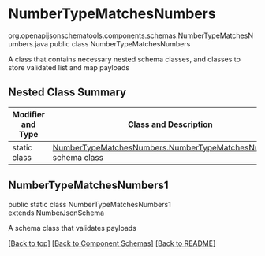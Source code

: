 # NumberTypeMatchesNumbers
org.openapijsonschematools.components.schemas.NumberTypeMatchesNumbers.java
public class NumberTypeMatchesNumbers

A class that contains necessary nested schema classes, and classes to store validated list and map payloads

## Nested Class Summary
| Modifier and Type | Class and Description |
| ----------------- | ---------------------- |
| static class | [NumberTypeMatchesNumbers.NumberTypeMatchesNumbers1](#numbertypematchesnumbers1)<br> schema class |

## NumberTypeMatchesNumbers1
public static class NumberTypeMatchesNumbers1<br>
extends NumberJsonSchema

A schema class that validates payloads

[[Back to top]](#top) [[Back to Component Schemas]](../../../README.md#Component-Schemas) [[Back to README]](../../../README.md)
